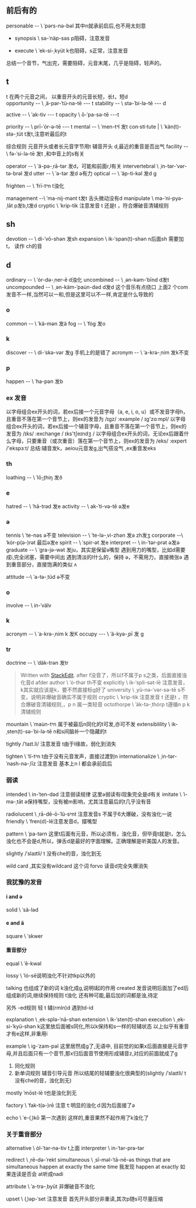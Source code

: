 ## 前后有的
personable -- \ ˈpərs-nə-bəl 其中n就承前启后,也不用太刻意

- synopsis \ sə-ˈnäp-səs p阻碍，注意发音

- execute \ ˈek-si-ˌkyüt k也阻碍，s正常，注意发音

总结一个音节，气出完，需要阻碍，元音末尾，几乎是阻碍，轻声的。

## t
t 在两个元音之间， 以重音开头的元音长短，长t，短d     
opportunity -- \ ˌä-pər-ˈtü-nə-tē  --- t
stability -- \ stə-ˈbi-lə-tē --- d
 

active -- \ ˈak-tiv --- t
opacity \ ō-ˈpa-sə-tē ---t

priority -- \ prī-ˈȯr-ə-tē --- t
mental -- \ ˈmen-tᵊl 发t
con·​sti·​tute  |  \ ˈkän(t)-stə-ˌtüt t发t,注意听最后的t

综合规则 元音开头或者长元音字节用t
辅音开头 d,最近的重音是否出气
facility -- \ fə-ˈsi-lə-tē 发t ,和中音上的s有关

operator -- \ ˈä-pə-ˌrā-tər 发d，可能和前面r,l有关
intervertebral \ ˌin-tər-ˈvər-tə-brəl 发d
utter -- \ ˈə-tər 发d ə有力
optical -- \ ˈäp-ti-kəl 发d g

frighten -- \ ˈfrī-tᵊn t浊化

management --\ ˈma-nij-mənt t发t 舌头微动没有d
manipulate \ mə-ˈni-pyə-ˌlāt p发b,t发d
cryptic \ ˈkrip-tik 注意发音 t 还是t ，符合爆破音清辅规则

## sh
devotion -- \ di-ˈvō-shən 发sh
expansion \ ik-ˈspan(t)-shən n后面sh 需要加t， 读作 ch的音
## d
ordinary -- \ ˈȯr-də-ˌner-ē d浊化
uncombined -- \ ˌən-kəm-ˈbīnd d发t
uncompounded -- \ ˌən-käm-ˈpau̇n-dəd d发d 这个音乐有点绕口
上面2 个com发音不一样,当然可以一和,但是这里可以不一样,肯定是什么导致的

### o
common -- \ ˈkä-mən 发ä
fog -- \ ˈfȯg 发o

### k 
discover -- \ di-ˈskə-vər  发g 手机上的是错了
acronym --        \ ˈa-krə-ˌnim 发k不变

### p
happen -- \ ˈha-pən 发b

### ex 发音
以字母组合ex开头的词，若ex后接一个元音字母（a, e, i, o, u）或不发音字母h，且重音不落在第一个音节上，则ex的发音为 /ɪgz/
:example /  ɪg'zɑːmpl/
以字母组合ex开头的词，若ex后接一个辅音字母，且重音不落在第一个音节上，则ex的发音为 /ɪks/
:exchange /  ɪks'tʃeɪndʒ  /
以字母组合ex开头的词，无论ex后跟着什么字母，只要重音（或次重音）落在第一个音节上，则ex的发音为 /eks/
:expert /'ekspɜːt/
总结:辅音发k，aeiou元音发g,出气搭没气
,ex重音发eks


### th 
loathing -- \ ˈlō-t͟hiŋ 发ð

### e
hatred -- \ ˈhā-trəd 发e
activity -- \ ak-ˈti-və-tē ə发e

### ə
tennis \ ˈte-nəs  ə不变
television -- \ ˈte-lə-ˌvi-zhən 发ə zh发ʒ
corporate --\ ˈkȯr-p(ə-)rət 最后ə发e
spirit -- \ ˈspir-ət 发e
interpret -- \ in-ˈtər-prət ə发ə
graduate -- \ ˈgra-jə-wət 发ju，其实是保留ə嘴型
遇到用力的嘴型，比如d需要成i,完全闭塞，需要中间出
遇到清淡的l什么的，保持 ə，不需用力，直接微张ə
遇到重音部分，直接饱满的类似 ʌ

attitude --\ ˈa-tə-ˌtüd  ə不变

### o
involve -- \ in-ˈvälv 

### k
acronym -- \ ˈa-krə-ˌnim k 发K
occupy --- \ ˈä-kyə-ˌpī 发 g

### tr
doctrine -- \ ˈdäk-trən 发tr
> Written with [StackEdit](https://stackedit.io/).
after  f没音了，所以f不属于p s之类，后面直接浊化音d afder
author \ ˈȯ-thər th不变
explicitly \ ik-ˈspli-sət-lē 注意发音，k其实就应该是k，要不然直接标g好了
university \ ˌyü-nə-ˈvər-sə-tē s不变，说明非爆破音确实不属于规则
cryptic \ ˈkrip-tik 注意发音 t 还是t ，符合爆破音清辅规则,，p n 属一类轻音
octothorpe \ ˈäk-tə-ˌthȯrp t遵循n p k 清辅规则

mountain \ ˈmau̇n-tᵊn 属于被最后n同化的t可发,亦可不发
extensiblility \ ik-​ˌsten(t)-​sə-​ˈbi-​lə-​tē n和s间脑补一个隐藏的t


tightly /ˈtaɪt.li/ 注意发音 t由于l缘故，弱化到消失

tighten \ ˈtī-tᵊn t由于没有元音发声，直接过渡到n 
internationalize \ ˌin-tər-ˈnash-nə-ˌlīz 注意发音 基本上n l 都会承前启后

### 弱读
intended  \ in-ˈten-dəd 注意弱读规律 这里ə弱读有i现象完全是d有关
imitate \ ˈi-mə-ˌtāt  ə保持嘴型，没有被m影响，尤其注意最后的t几乎没有音

radiolucent  \ ˌrā-dē-ō-ˈlü-sᵊnt 注意发音s 不属于6大爆破，没有浊化一说
friendly \ ˈfren(d)-lē注意发音d，摆嘴型

pattern \ ˈpa-tərn 这里t后面有元音，所以必须有，浊化音，但毕竟t就是t，怎么浊化也不会是d,所以，弹舌d是最好的字面理解。正确理解是听美国人的发音。

slightly /ˈslaɪtli/ t 没有che的音，浊化到无

wild card ,其实没有wildcard 这个词 forvo 读音d完全失爆消失


### 我犹豫的发音
#### i and ə
solid \ ˈsä-ləd
#### e and ä
square \ ˈskwer
#### 重音部分
equal \ ˈē-kwəl

lossy \ ˈlȯ-sē说明浊化不针对tkp以外的

talking  也组成了新的词 k浊化成g,说明l起的作用
created 发音说明后面加了ed后组成新的词,继续保持规则 t浊化
还有种可能,最后加的词都是浊,待定

另外 -ed规则 轻 t 辅(rmln)d 遇到td-id

explanation \ ˌek-splə-ˈnā-shən
extension \ ik-ˈsten(t)-shən
execution \ ˌek-si-ˈkyü-shən k这里放后面被s同化,所以k保持和s一样的轻辅状态
以上似乎有重音才有e这样,非重用i

example \ ig-ˈzam-pəl 这里居然成g了,无语中,
目前觉的如果x后面直接是元音字母,并且后面只有一个音节,那x归后面音节使用形成辅音z,对应的前面就成了g 

1. 同化规则
2. 新单词规则  辅音引导元音 所以结尾的轻辅要浊化很典型的(slightly /ˈslaɪtli/ t 没有che的音，浊化到无)

mostly ˈmōst-lē t也是浊化到无

factory \ ˈfak-t(ə-)rē 注意ｔ明显的浊化ｄ因为后面接了ə

echo \ ˈe-(ˌ)kō 第一次遇到 这样的,重音果然不起作用了k浊化了


### 关于重音部分
alternative \ ȯl-ˈtər-nə-tiv t上面
interpreter \ in-ˈtər-prə-tər

redirect \ ˌrē-də-ˈrekt
simultaneous \ ˌsī-məl-ˈtā-nē-əs
things that are simultaneous happen at exactly the same time
我发现 happen at exactly 如果连读是否会 at听成nadi

attribute \ ˈa-trə-ˌbyüt 非爆破音不浊化

upset \ (ˌ)əp-ˈset 注意发音  首先开头部分非重读,其次p随s可尽量压缩
<!--stackedit_data:
eyJoaXN0b3J5IjpbLTE4NTU5MDgzMzAsLTE0MTk4ODY3NzMsLT
gxNDAwMjAzOCwyNTg4MDgwNjIsNDc0MjgyODQzLC0xNDYyMjQ1
OTg2LDE2NTY3ODUxMDEsMTU2MDc2MzA0OCwtOTYwMTY4NjI2LC
05NzU1NzU5MTQsMTEzMjI3MDk2MywyMDEyNzEyMDAxLDEzNDA0
MjQzMTQsLTEwMDI2MjE2NjgsLTEyOTA5NjkwOSwxNzY0NTUxMD
U4LDE4Mzg3ODg2ODcsMTk4NTUxNjEzMiwyOTEwNzk2MjMsLTEz
MjMwODYxOTNdfQ==
-->